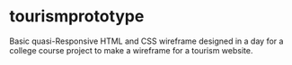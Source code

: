 # tourismprototype

Basic quasi-Responsive HTML and CSS wireframe designed in a day for a college course project to make a wireframe for a tourism website.
